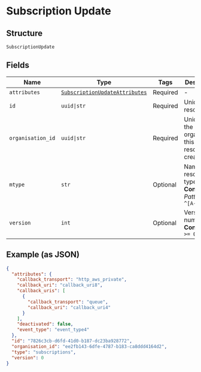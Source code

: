 
# Subscription Update

## Structure

`SubscriptionUpdate`

## Fields

| Name | Type | Tags | Description |
|  --- | --- | --- | --- |
| `attributes` | [`SubscriptionUpdateAttributes`](../../doc/models/subscription-update-attributes.md) | Required | - |
| `id` | `uuid\|str` | Required | Unique resource ID |
| `organisation_id` | `uuid\|str` | Required | Unique ID of the organisation this resource is created by |
| `mtype` | `str` | Optional | Name of the resource type<br>**Constraints**: *Pattern*: `^[A-Za-z]*$` |
| `version` | `int` | Optional | Version number<br>**Constraints**: `>= 0` |

## Example (as JSON)

```json
{
  "attributes": {
    "callback_transport": "http_aws_private",
    "callback_uri": "callback_uri8",
    "callback_uris": [
      {
        "callback_transport": "queue",
        "callback_uri": "callback_uri4"
      }
    ],
    "deactivated": false,
    "event_type": "event_type4"
  },
  "id": "7826c3cb-d6fd-41d0-b187-dc23ba928772",
  "organisation_id": "ee2fb143-6dfe-4787-b183-ca8ddd4164d2",
  "type": "subscriptions",
  "version": 0
}
```

